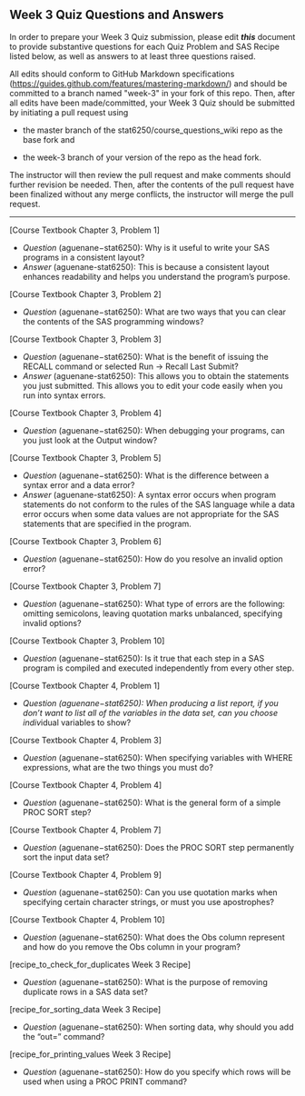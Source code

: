 
## Week 3 Quiz Questions and Answers

In order to prepare your Week 3 Quiz submission, please edit ***this*** document to provide substantive questions for each Quiz Problem and SAS Recipe listed below, as well as answers to at least three questions raised.

All edits should conform to GitHub Markdown specifications (https://guides.github.com/features/mastering-markdown/) and should be committed to a branch named "week-3" in your fork of this repo. Then, after all edits have been made/committed, your Week 3 Quiz should be submitted by initiating a pull request using

- the master branch of the stat6250/course_questions_wiki repo as the base fork and

- the week-3 branch of your version of the repo as the head fork.

The instructor will then review the pull request and make comments should further revision be needed. Then, after the contents of the pull request have been finalized without any merge conflicts, the instructor will merge the pull request.

********************************************************************************



[Course Textbook Chapter 3, Problem 1]
- *Question* (aguenane−stat6250): Why is it useful to write your SAS programs in a consistent layout?
- *Answer* (aguenane-stat6250): This is because a consistent layout enhances readability and helps you understand the program’s purpose.

[Course Textbook Chapter 3, Problem 2]
-	*Question* (aguenane−stat6250): What are two ways that you can clear the contents of the SAS programming windows?


[Course Textbook Chapter 3, Problem 3]
-	*Question* (aguenane−stat6250): What is the benefit of issuing the RECALL command or selected Run -> Recall Last Submit?
- *Answer* (aguenane-stat6250): This allows you to obtain the statements you just submitted. This allows you to edit your code easily when you run into syntax errors.
 
[Course Textbook Chapter 3, Problem 4]
-	*Question* (aguenane−stat6250): When debugging your programs, can you just look at the Output window?


[Course Textbook Chapter 3, Problem 5]
-	*Question* (aguenane−stat6250): What is the difference between a syntax error and a data error?
-	*Answer* (aguenane-stat6250): A syntax error occurs when program statements do not conform to the rules of the SAS language while a data error occurs when some data values are not appropriate for the SAS statements that are specified in the program.


[Course Textbook Chapter 3, Problem 6]
 -	*Question* (aguenane−stat6250): How do you resolve an invalid option error?


[Course Textbook Chapter 3, Problem 7]
-	*Question* (aguenane−stat6250): What type of errors are the following: omitting semicolons, leaving quotation marks unbalanced, specifying invalid options?


[Course Textbook Chapter 3, Problem 10]
-	*Question* (aguenane−stat6250): Is it true that each step in a SAS program is compiled and executed independently from every other step.


[Course Textbook Chapter 4, Problem 1]
-	*Question (aguenane−stat6250): When producing a list report, if you don’t want to list all of the variables in the data set, can you choose indiv*idual variables to show?


[Course Textbook Chapter 4, Problem 3]
-	*Question* (aguenane−stat6250): When specifying variables with WHERE expressions, what are the two things you must do?


[Course Textbook Chapter 4, Problem 4]
-	*Question* (aguenane−stat6250): What is the general form of a simple PROC SORT step?


[Course Textbook Chapter 4, Problem 7]
-	*Question* (aguenane−stat6250): Does the PROC SORT step permanently sort the input data set?


[Course Textbook Chapter 4, Problem 9]
-	*Question* (aguenane−stat6250): Can you use quotation marks when specifying certain character strings, or must you use apostrophes?


[Course Textbook Chapter 4, Problem 10]
-	*Question* (aguenane−stat6250): What does the Obs column represent and how do you remove the Obs column in your program?


[recipe_to_check_for_duplicates Week 3 Recipe]
-	*Question* (aguenane−stat6250): What is the purpose of removing duplicate rows in a SAS data set?


[recipe_for_sorting_data Week 3 Recipe]
-	*Question* (aguenane−stat6250): When sorting data, why should you add the “out=” command?


[recipe_for_printing_values Week 3 Recipe]
-	*Question* (aguenane−stat6250): How do you specify which rows will be used when using a PROC PRINT command?

